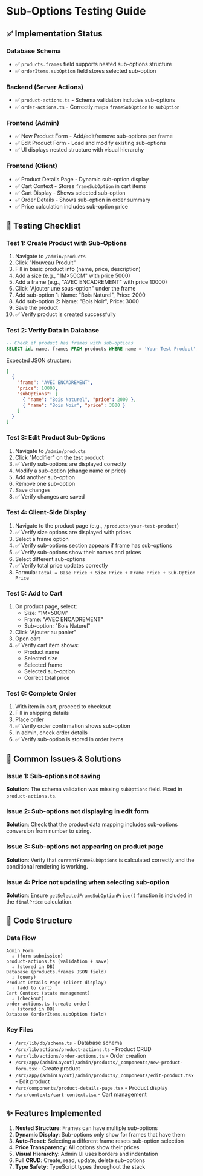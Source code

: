 # Sub-Options Testing Guide

## ✅ Implementation Status

### Database Schema

- ✅ `products.frames` field supports nested sub-options structure
- ✅ `orderItems.subOption` field stores selected sub-option

### Backend (Server Actions)

- ✅ `product-actions.ts` - Schema validation includes sub-options
- ✅ `order-actions.ts` - Correctly maps `frameSubOption` to `subOption`

### Frontend (Admin)

- ✅ New Product Form - Add/edit/remove sub-options per frame
- ✅ Edit Product Form - Load and modify existing sub-options
- ✅ UI displays nested structure with visual hierarchy

### Frontend (Client)

- ✅ Product Details Page - Dynamic sub-option display
- ✅ Cart Context - Stores `frameSubOption` in cart items
- ✅ Cart Display - Shows selected sub-option
- ✅ Order Details - Shows sub-option in order summary
- ✅ Price calculation includes sub-option price

## 🧪 Testing Checklist

### Test 1: Create Product with Sub-Options

1. Navigate to `/admin/products`
2. Click "Nouveau Produit"
3. Fill in basic product info (name, price, description)
4. Add a size (e.g., "1M×50CM" with price 5000)
5. Add a frame (e.g., "AVEC ENCADREMENT" with price 10000)
6. Click "Ajouter une sous-option" under the frame
7. Add sub-option 1: Name: "Bois Naturel", Price: 2000
8. Add sub-option 2: Name: "Bois Noir", Price: 3000
9. Save the product
10. ✅ Verify product is created successfully

### Test 2: Verify Data in Database

```sql
-- Check if product has frames with sub-options
SELECT id, name, frames FROM products WHERE name = 'Your Test Product';
```

Expected JSON structure:

```json
[
  {
    "frame": "AVEC ENCADREMENT",
    "price": 10000,
    "subOptions": [
      { "name": "Bois Naturel", "price": 2000 },
      { "name": "Bois Noir", "price": 3000 }
    ]
  }
]
```

### Test 3: Edit Product Sub-Options

1. Navigate to `/admin/products`
2. Click "Modifier" on the test product
3. ✅ Verify sub-options are displayed correctly
4. Modify a sub-option (change name or price)
5. Add another sub-option
6. Remove one sub-option
7. Save changes
8. ✅ Verify changes are saved

### Test 4: Client-Side Display

1. Navigate to the product page (e.g., `/products/your-test-product`)
2. ✅ Verify size options are displayed with prices
3. Select a frame option
4. ✅ Verify sub-options section appears if frame has sub-options
5. ✅ Verify sub-options show their names and prices
6. Select different sub-options
7. ✅ Verify total price updates correctly
8. Formula: `Total = Base Price + Size Price + Frame Price + Sub-Option Price`

### Test 5: Add to Cart

1. On product page, select:
   - Size: "1M×50CM"
   - Frame: "AVEC ENCADREMENT"
   - Sub-option: "Bois Naturel"
2. Click "Ajouter au panier"
3. Open cart
4. ✅ Verify cart item shows:
   - Product name
   - Selected size
   - Selected frame
   - Selected sub-option
   - Correct total price

### Test 6: Complete Order

1. With item in cart, proceed to checkout
2. Fill in shipping details
3. Place order
4. ✅ Verify order confirmation shows sub-option
5. In admin, check order details
6. ✅ Verify sub-option is stored in order items

## 🐛 Common Issues & Solutions

### Issue 1: Sub-options not saving

**Solution**: The schema validation was missing `subOptions` field. Fixed in `product-actions.ts`.

### Issue 2: Sub-options not displaying in edit form

**Solution**: Check that the product data mapping includes sub-options conversion from number to string.

### Issue 3: Sub-options not appearing on product page

**Solution**: Verify that `currentFrameSubOptions` is calculated correctly and the conditional rendering is working.

### Issue 4: Price not updating when selecting sub-option

**Solution**: Ensure `getSelectedFrameSubOptionPrice()` function is included in the `finalPrice` calculation.

## 📝 Code Structure

### Data Flow

```
Admin Form
  ↓ (form submission)
product-actions.ts (validation + save)
  ↓ (stored in DB)
Database (products.frames JSON field)
  ↓ (query)
Product Details Page (client display)
  ↓ (add to cart)
Cart Context (state management)
  ↓ (checkout)
order-actions.ts (create order)
  ↓ (stored in DB)
Database (orderItems.subOption field)
```

### Key Files

- `/src/lib/db/schema.ts` - Database schema
- `/src/lib/actions/product-actions.ts` - Product CRUD
- `/src/lib/actions/order-actions.ts` - Order creation
- `/src/app/(adminLayout)/admin/products/_components/new-product-form.tsx` - Create product
- `/src/app/(adminLayout)/admin/products/_components/edit-product.tsx` - Edit product
- `/src/components/product-details-page.tsx` - Product display
- `/src/contexts/cart-context.tsx` - Cart management

## ✨ Features Implemented

1. **Nested Structure**: Frames can have multiple sub-options
2. **Dynamic Display**: Sub-options only show for frames that have them
3. **Auto-Reset**: Selecting a different frame resets sub-option selection
4. **Price Transparency**: All options show their prices
5. **Visual Hierarchy**: Admin UI uses borders and indentation
6. **Full CRUD**: Create, read, update, delete sub-options
7. **Type Safety**: TypeScript types throughout the stack
